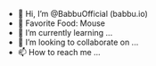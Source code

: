 - 👋 Hi, I’m @BabbuOfficial (babbu.io)
- 🍕 Favorite Food: Mouse
- 🌱 I’m currently learning ...
- 💞️ I’m looking to collaborate on ...
- 📫 How to reach me ...

<!---
BabbuOfficial/BabbuOfficial is a ✨ special ✨ repository because its `README.md` (this file) appears on your GitHub profile.
You can click the Preview link to take a look at your changes.
--->
